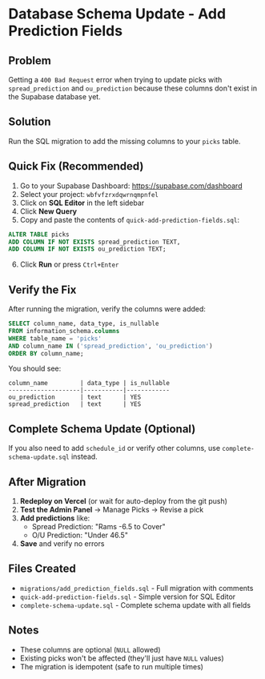 # Database Schema Update - Add Prediction Fields

## Problem
Getting a `400 Bad Request` error when trying to update picks with `spread_prediction` and `ou_prediction` because these columns don't exist in the Supabase database yet.

## Solution
Run the SQL migration to add the missing columns to your `picks` table.

## Quick Fix (Recommended)

1. Go to your Supabase Dashboard: https://supabase.com/dashboard
2. Select your project: `wbfvfzrxdqwrnqmpnfel`
3. Click on **SQL Editor** in the left sidebar
4. Click **New Query**
5. Copy and paste the contents of `quick-add-prediction-fields.sql`:

```sql
ALTER TABLE picks 
ADD COLUMN IF NOT EXISTS spread_prediction TEXT,
ADD COLUMN IF NOT EXISTS ou_prediction TEXT;
```

6. Click **Run** or press `Ctrl+Enter`

## Verify the Fix

After running the migration, verify the columns were added:

```sql
SELECT column_name, data_type, is_nullable 
FROM information_schema.columns 
WHERE table_name = 'picks' 
AND column_name IN ('spread_prediction', 'ou_prediction')
ORDER BY column_name;
```

You should see:
```
column_name         | data_type | is_nullable
--------------------|-----------|------------
ou_prediction       | text      | YES
spread_prediction   | text      | YES
```

## Complete Schema Update (Optional)

If you also need to add `schedule_id` or verify other columns, use `complete-schema-update.sql` instead.

## After Migration

1. **Redeploy on Vercel** (or wait for auto-deploy from the git push)
2. **Test the Admin Panel** → Manage Picks → Revise a pick
3. **Add predictions** like:
   - Spread Prediction: "Rams -6.5 to Cover"
   - O/U Prediction: "Under 46.5"
4. **Save** and verify no errors

## Files Created

- `migrations/add_prediction_fields.sql` - Full migration with comments
- `quick-add-prediction-fields.sql` - Simple version for SQL Editor
- `complete-schema-update.sql` - Complete schema update with all fields

## Notes

- These columns are optional (`NULL` allowed)
- Existing picks won't be affected (they'll just have `NULL` values)
- The migration is idempotent (safe to run multiple times)
